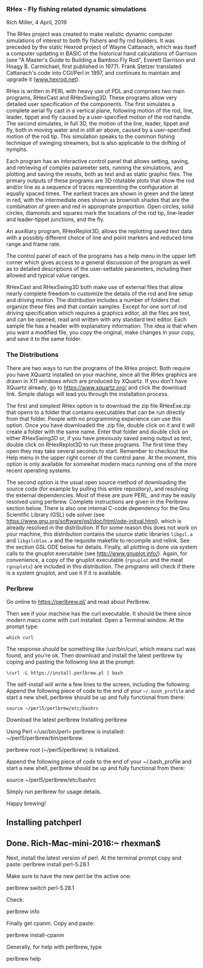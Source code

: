 ### RHex - Fly fishing related dynamic simulations

Rich Miller,  4 April, 2019

The RHex project was created to make realistic dynamic computer simulations of interest to both fly fishers and fly rod builders.  It was preceded by the static Hexrod project of Wayne Cattanach, which was itself a computer updating in BASIC of the historical hand calculations of Garrison (see "A Master's Guide to Building a Bamboo Fly Rod", Everett Garrison and Hoagy B. Carmichael, first published in 1977).  Frank Stetzer translated Cattanach's code into CGI/Perl in 1997, and continues to maintain and upgrade it (www.hexrod.net).

RHex is written in PERL with heavy use of PDL and comprises two main programs, RHexCast and RHexSwing3D.  These programs allow very detailed user specification of the components.  The first simulates a complete aerial fly cast in a vertical plane, following motion of the rod, line, leader, tippet and fly caused by a user-specified motion of the rod handle.  The second simulates, in full 3D, the motion of the line, leader, tippet and fly, both in moving water and in still air above, caused by a user-specified motion of the rod tip.  This simulation speaks to the common fishing technique of swinging streamers, but is also applicable to the drifting of nymphs.

Each program has an interactive control panel that allows setting, saving, and retrieving of complex parameter sets, running the simulations, and plotting and saving the results, both as text and as static graphic files.  The primary outputs of these programs are 3D rotatable plots that show the rod and/or line as a sequence  of traces representing the configuration at equally spaced times. The earliest traces are shown in green and the latest in red, with the intermediate ones shown as brownish shades that are the combination of green and red in appropriate proportion.  Open circles, solid circles, diamonds and squares mark the locations of the rod tip, line-leader and leader-tippet junctions, and the fly.

An auxilliary program, RHexReplot3D, allows the replotting saved text data with a possibly different choice of line and point markers and reduced time range and frame rate. 

The control panel of each of the programs has a help menu in the upper left corner which gives access to a general discussion of the program as well as to detailed descriptions of the user-settable parameters, including their allowed and typical value ranges.

RHexCast and RHexSwing3D both make use of external files that allow nearly complete freedom to customize the details of the rod and line setup and driving motion.  The distribution includes a number of folders that organize these files and that contain samples.  Except for one sort of rod driving specification which requires a graphics editor, all the files are text, and can be opened, read and written with any standard text editor.  Each sample file has a header with explanatory information.  The idea is that when you want a modified file, you copy the original, make changes in your copy, and save it to the same folder.

### The Distributions

There are two ways to run the programs of the RHex project.  Both require you have XQuartz installed on your machine, since all the RHex graphics are drawn in X11 windows which are produced by XQuartz.  If you don't have XQuartz already, go to https://www.xquartz.org/ and click the download link.  Simple dialogs will lead you through the installation process.

The first and simplest RHex option is to download the zip file RHexExe.zip that opens to a folder that contains executables that can be run directly from that folder.  People with no programming experience can use this option.  Once you have downloaded the .zip file, double click on it and it will create a folder with the same name.  Enter that folder and double click on either RHexSwing3D or, if you have previously saved swing output as text, double click on RHexReplot3D to run these programs.  The first time they open they may take several seconds to start.  Remember to checkout the Help menu in the upper right corner of the control pane. At the moment, this option is only available for somewhat modern macs running one of the more recent operating systems.

The second option is the usual open source method of downloading the source code (for example by pulling this entire repository), and resolving the external dependencies.  Most of these are pure PERL, and may be easily resolved using perlbrew.  Complete instructions are given in the Perlbrew section below.  There is also one internal C-code dependency for the Gnu Scientific Library (GSL) ode solver (see https://www.gnu.org/software/gsl/doc/html/ode-initval.html), which is already resolved in the distribution.  If for some reason this does not work on your machine, this distribution contains the source static libraries `libgsl.a` and `libgslcblas.a` and the requisite makefile to recompile and relink.  See the section GSL ODE below for details.  Finally, all plotting is done via system calls to the gnuplot executable (see http://www.gnuplot.info/).  Again, for convenience, a copy of the gnuplot executable (`rgnuplot` and the meat `rgnuplotx`) are included in this distribution.  The programs will check if there is a system gnuplot, and use it if it is available.

### Perlbrew

Go online to https://perlbrew.pl/ and read about Perlbrew. 

Then see if your machine has the curl executable. It should be there since modern macs come with curl installed. Open a Terminal window. At the prompt type:

`which curl`

The response should be something like /usr/bin/curl, which means curl was found, and you're ok. Then download and install the latest perlbrew by coping and pasting the following line at the prompt:

`\curl -L https://install.perlbrew.pl | bash`

The self-install will write a few lines to the screen, including the following: Append the following piece of code to the end of your `~/.bash_profile` and start a new shell, perlbrew should be up and fully functional from there:

`source ~/perl5/perlbrew/etc/bashrc`



Download the latest perlbrew
Installing perlbrew

Using Perl </usr/bin/perl> perlbrew is installed: ~/perl5/perlbrew/bin/perlbrew

perlbrew root (~/perl5/perlbrew) is initialized.

Append the following piece of code to the end of your ~/.bash_profile and start a new shell, perlbrew should be up and fully functional from there:

source ~/perl5/perlbrew/etc/bashrc

Simply run perlbrew for usage details.

Happy brewing!

## Installing patchperl

## Done. Rich-Mac-mini-2016:~ rhexman$

Next, install the latest version of perl. At the terminal prompt copy and paste: perlbrew install perl-5.28.1

Make sure to have the new perl be the active one:

perlbrew switch perl-5.28.1

Check:

perlbrew info

Finally get cpanm. Copy and paste:

perlbrew install-cpanm

Generally, for help with perlbrew, type

perlbrew help



